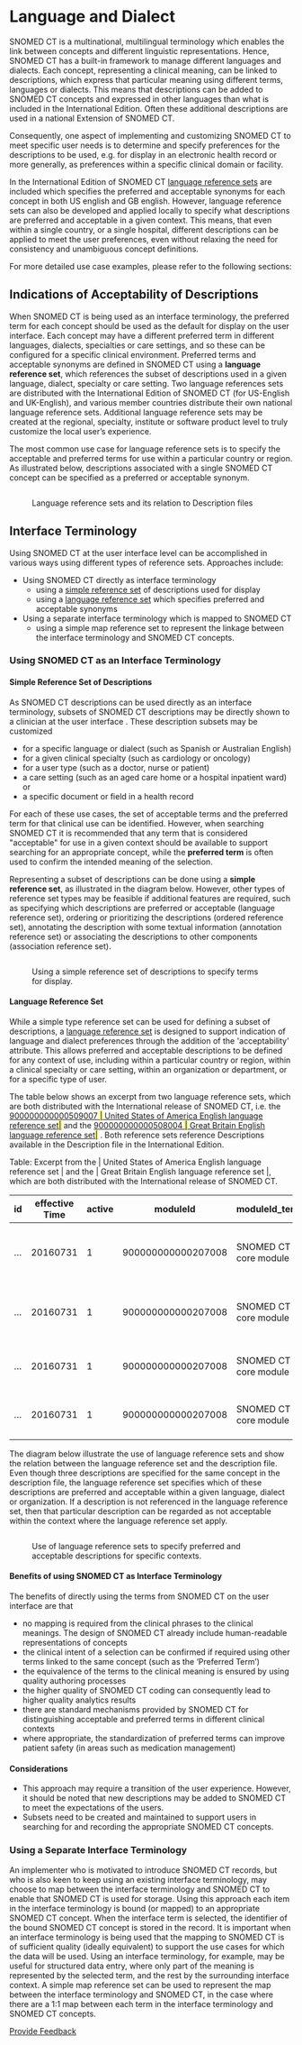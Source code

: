 # Language and Dialect

SNOMED CT is a multinational, multilingual terminology which enables the link between concepts and different linguistic representations. Hence, SNOMED CT has a built-in framework to manage different languages and dialects. Each concept, representing a clinical meaning, can be linked to descriptions, which express that particular meaning using different terms, languages or dialects. This means that descriptions can be added to SNOMED CT concepts and expressed in other languages than what is included in the International Edition. Often these additional descriptions are used in a national Extension of SNOMED CT.

Consequently, one aspect of implementing and customizing SNOMED CT to meet specific user needs is to determine and specify preferences for the descriptions to be used, e.g. for display in an electronic health record or more generally, as preferences within a specific clinical domain or facility.

In the International Edition of SNOMED CT [language reference sets](../../5-reference-set-types.md#language-reference-set) are included which specifies the preferred and acceptable synonyms for each concept in both US english and GB english. However, language reference sets can also be developed and applied locally to specify what descriptions are preferred and acceptable in a given context. This means, that even within a single country, or a single hospital, different descriptions can be applied to meet the user preferences, even without relaxing the need for consistency and unambiguous concept definitions.

For more detailed use case examples, please refer to the following sections:

## Indications of Acceptability of Descriptions

When SNOMED CT is being used as an interface terminology, the preferred term for each concept should be used as the default for display on the user interface. Each concept may have a different preferred term in different languages, dialects, specialties or care settings, and so these can be configured for a specific clinical environment. Preferred terms and acceptable synonyms are defined in SNOMED CT using a **language reference set**, which references the subset of descriptions used in a given language, dialect, specialty or care setting. Two language references sets are distributed with the International Edition of SNOMED CT (for US-English and UK-English), and various member countries distribute their own national language reference sets. Additional language reference sets may be created at the regional, specialty, institute or software product level to truly customize the local user’s experience.

The most common use case for language reference sets is to specify the acceptable and preferred terms for use within a particular country or region. As illustrated below, descriptions associated with a single SNOMED CT concept can be specified as a preferred or acceptable synonym.

<figure><img src="../../images/38256318.png" alt=""><figcaption><p> Language reference sets and its relation to Description files</p></figcaption></figure>

## Interface Terminology

Using SNOMED CT at the user interface level can be accomplished in various ways using different types of reference sets. Approaches include:

* Using SNOMED CT directly as interface terminology
  * using a [simple reference set](../../5-reference-set-types.md#simple-reference-set) of descriptions used for display
  * using a [language reference set](../../5-reference-set-types.md#language-reference-set) which specifies preferred and acceptable synonyms
* Using a separate interface terminology which is mapped to SNOMED CT
  * using a simple map reference set to represent the linkage between the interface terminology and SNOMED CT concepts.

### Using SNOMED CT as an Interface Terminology

#### Simple Reference Set of Descriptions

As SNOMED CT descriptions can be used directly as an interface terminology, subsets of SNOMED CT descriptions may be directly shown to a clinician at the user interface . These description subsets may be customized

* for a specific language or dialect (such as Spanish or Australian English)
* for a given clinical specialty (such as cardiology or oncology)
* for a user type (such as a doctor, nurse or patient)
* a care setting (such as an aged care home or a hospital inpatient ward) or
* a specific document or field in a health record

For each of these use cases, the set of acceptable terms and the preferred term for that clinical use can be identified. However, when searching SNOMED CT it is recommended that any term that is considered "acceptable" for use in a given context should be available to support searching for an appropriate concept, while the **preferred term** is often used to confirm the intended meaning of the selection.

Representing a subset of descriptions can be done using a **simple reference set**, as illustrated in the diagram below. However, other types of reference set types may be feasible if additional features are required, such as specifying which descriptions are preferred or acceptable (language reference set), ordering or prioritizing the descriptions (ordered reference set), annotating the description with some textual information (annotation reference set) or associating the descriptions to other components (association reference set).

<figure><img src="../../images/162728335.png" alt=""><figcaption><p>Using a simple reference set of descriptions to specify terms for display.</p></figcaption></figure>

#### Language Reference Set

While a simple type reference set can be used for defining a subset of descriptions, a [language reference set](../../5-reference-set-types.md#language-reference-set) is designed to support indication of language and dialect preferences through the addition of the 'acceptability' attribute. This allows preferred and acceptable descriptions to be defined for any context of use, including within a particular country or region, within a clinical specialty or care setting, within an organization or department, or for a specific type of user.

The table below shows an excerpt from two language reference sets, which are both distributed with the International release of SNOMED CT, i.e. the [900000000000509007 <mark style="color:blue;">|</mark> United States of America English language reference set<mark style="color:blue;">|</mark>](http://snomed.info/id/900000000000509007) and the [900000000000508004 <mark style="color:blue;">|</mark> Great Britain English language reference set<mark style="color:blue;">|</mark>](http://snomed.info/id/900000000000508004) . Both reference sets reference Descriptions available in the Description file in the International Edition.

Table: Excerpt from the | United States of America English language reference set | and the | Great Britain English language reference set |, which are both distributed with the International release of SNOMED CT.

<table><thead><tr><th width="66.8515625">id</th><th width="142.65625">effective Time</th><th width="101.74609375">active</th><th>moduleId</th><th>moduleId_term</th><th>refsetId</th><th>refsetId_term</th><th>referencedComponentId</th><th>ReferencedComponentId_term</th><th>acceptabilityId</th><th>acceptabilityId_term</th></tr></thead><tbody><tr><td>…</td><td>20160731</td><td>1</td><td>900000000000207008</td><td>SNOMED CT core module</td><td>900000000000509007</td><td>United States of America English language reference set</td><td>132967011</td><td>Appendectomy</td><td>900000000000548007</td><td>Preferred</td></tr><tr><td>…</td><td>20160731</td><td>1</td><td>900000000000207008</td><td>SNOMED CT core module</td><td>900000000000509007</td><td>United States of America English language reference set</td><td>132972019</td><td>Excision of appendix</td><td>900000000000549004</td><td>Acceptable</td></tr><tr><td>…</td><td>20160731</td><td>1</td><td>900000000000207008</td><td>SNOMED CT core module</td><td>900000000000508004</td><td>Great Britain English language reference set</td><td>132972019</td><td>Excision of appendix</td><td>900000000000549004</td><td>Acceptable</td></tr><tr><td>…</td><td>20160731</td><td>1</td><td>900000000000207008</td><td>SNOMED CT core module</td><td>900000000000508004</td><td>Great Britain English language reference set</td><td>132973012</td><td>Appendicectomy</td><td>900000000000548007</td><td>Preferred</td></tr></tbody></table>

The diagram below illustrate the use of language reference sets and show the relation between the language reference set and the description file. Even though three descriptions are specified for the same concept in the description file, the language reference set specifies which of these descriptions are preferred and acceptable within a given language, dialect or organization. If a description is not referenced in the language reference set, then that particular description can be regarded as not acceptable within the context where the language reference set apply.

<figure><img src="../../images/162728334.png" alt=""><figcaption><p> Use of language reference sets to specify preferred and acceptable descriptions for specific contexts.</p></figcaption></figure>

#### Benefits of using SNOMED CT as Interface Terminology

The benefits of directly using the terms from SNOMED CT on the user interface are that

* no mapping is required from the clinical phrases to the clinical meanings. The design of SNOMED CT already include human-readable representations of concepts
* the clinical intent of a selection can be confirmed if required using other terms linked to the same concept (such as the ‘Preferred Term’)
* the equivalence of the terms to the clinical meaning is ensured by using quality authoring processes
* the higher quality of SNOMED CT coding can consequently lead to higher quality analytics results
* there are standard mechanisms provided by SNOMED CT for distinguishing acceptable and preferred terms in different clinical contexts
* where appropriate, the standardization of preferred terms can improve patient safety (in areas such as medication management)

#### Considerations

* This approach may require a transition of the user experience. However, it should be noted that new descriptions may be added to SNOMED CT to meet the expectations of the users.
* Subsets need to be created and maintained to support users in searching for and recording the appropriate SNOMED CT concepts.

### Using a Separate Interface Terminology

An implementer who is motivated to introduce SNOMED CT records, but who is also keen to keep using an existing interface terminology, may choose to map between the interface terminology and SNOMED CT to enable that SNOMED CT is used for storage. Using this approach each item in the interface terminology is bound (or mapped) to an appropriate SNOMED CT concept. When the interface term is selected, the identifier of the bound SNOMED CT concept is stored in the record. It is important when an interface terminology is being used that the mapping to SNOMED CT is of sufficient quality (ideally equivalent) to support the use cases for which the data will be used. Using an interface terminology, for example, may be useful for structured data entry, where only part of the meaning is represented by the selected term, and the rest by the surrounding interface context. A simple map reference set can be used to represent the map between the interface terminology and SNOMED CT, in the case where there are a 1:1 map between each term in the interface terminology and SNOMED CT concepts.






<a href="https://docs.google.com/forms/d/e/1FAIpQLScTmbZIf0UEQwYDkY27EEWBkaiYkHSbR0_9DmFrMLXoQLyL7Q/viewform?usp=pp_url&entry.1767247133=Refset+Guide&entry.670899847=Language%20and%20Dialect" class="button primary">Provide Feedback</a>
